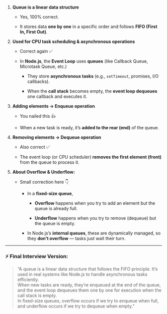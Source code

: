 

1. **Queue is a linear data structure**
    
    - Yes, 100% correct.
        
    - It stores data **one by one** in a specific order and follows **FIFO (First In, First Out)**.
        
2. **Used for CPU task scheduling & asynchronous operations**
    
    - Correct again ✅
        
    - In **Node.js**, the **Event Loop** uses **queues** (like Callback Queue, Microtask Queue, etc.)
        
        - They store **asynchronous tasks** (e.g., `setTimeout`, promises, I/O callbacks).
            
        - When the **call stack** becomes empty, the **event loop dequeues** one callback and executes it.
            
3. **Adding elements → Enqueue operation**
    
    - You nailed this 👍
        
    - When a new task is ready, it’s **added to the rear (end)** of the queue.
        
4. **Removing elements → Dequeue operation**
    
    - Also correct ✅
        
    - The event loop (or CPU scheduler) **removes the first element (front)** from the queue to process it.
        
5. **About Overflow & Underflow:**
    
    - Small correction here 👇
        
        - In a **fixed-size queue**,
            
            - **Overflow** happens when you try to add an element but the queue is already full.
                
            - **Underflow** happens when you try to remove (dequeue) but the queue is empty.
                
        - In Node.js’s **internal queues**, these are dynamically managed, so they **don’t overflow** — tasks just wait their turn.
            

---

### ⚡ Final Interview Version:

> “A queue is a linear data structure that follows the FIFO principle. It’s used in real systems like Node.js to handle asynchronous tasks efficiently.  
> When new tasks are ready, they’re enqueued at the end of the queue, and the event loop dequeues them one by one for execution when the call stack is empty.  
> In fixed-size queues, overflow occurs if we try to enqueue when full, and underflow occurs if we try to dequeue when empty.”